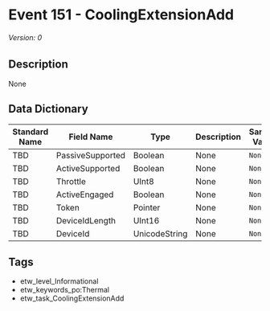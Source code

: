 # Event 151 - CoolingExtensionAdd
###### Version: 0

## Description
None

## Data Dictionary
|Standard Name|Field Name|Type|Description|Sample Value|
|---|---|---|---|---|
|TBD|PassiveSupported|Boolean|None|`None`|
|TBD|ActiveSupported|Boolean|None|`None`|
|TBD|Throttle|UInt8|None|`None`|
|TBD|ActiveEngaged|Boolean|None|`None`|
|TBD|Token|Pointer|None|`None`|
|TBD|DeviceIdLength|UInt16|None|`None`|
|TBD|DeviceId|UnicodeString|None|`None`|

## Tags
* etw_level_Informational
* etw_keywords_po:Thermal
* etw_task_CoolingExtensionAdd